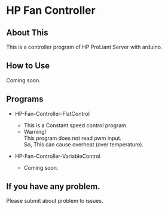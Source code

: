 # HP Fan Controller

## About This
This is a controller program of HP ProLiant Server with arduino.  

## How to Use
Coming soon.

## Programs
- HP-Fan-Controller-FlatControl
    - This is a Constant speed control program.
    - Warning!  
    This program does not read pwm input.  
    So, This can cause overheat (over temperature).

- HP-Fan-Controller-VariableControl
    - Coming soon.

## If you have any problem.
Please submit about problem to issues.